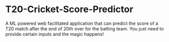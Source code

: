 # T20-Cricket-Score-Predictor
A ML powered web facilitated application that can predict the score of a T20 match after the end of 20th over for the batting team. You just need to provide certain inputs and the magic happens!
